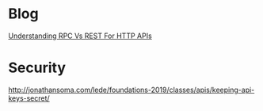 # Blog

[Understanding RPC Vs REST For HTTP APIs](https://www.smashingmagazine.com/2016/09/understanding-rest-and-rpc-for-http-apis/)

# Security

http://jonathansoma.com/lede/foundations-2019/classes/apis/keeping-api-keys-secret/
